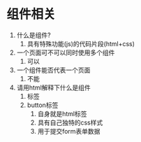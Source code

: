 # 组件相关

1. 什么是组件?
   1. 具有特殊功能(js)的代码片段(html+css)
2. 一个页面可不可以同时使用多个组件
   1. 可以
3. 一个组件能否代表一个页面
   1. 不能
4. 请用html解释下什么是组件
   1. 标签
   2. button标签
      1. 自身就是html标签
      2. 具有自己独特的css样式
      3. 用于提交form表单数据
